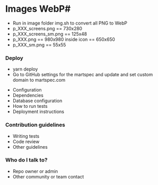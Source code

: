 # Images WebP#

* Run in image folder img.sh to convert all PNG to WebP
* p_XXX_screens.png == 730x280
* p_XXX_screens_sm.png == 125x48
* p_XXX.png == 980x980 inside icon == 650x650
* p_XXX_sm.png == 55x55

### Deploy

* yarn deploy
* Go to GitHub settings for the martspec and update and set custom domain to martspec.com

<!-- ### How do I get set up? ### -->

* Configuration
* Dependencies
* Database configuration
* How to run tests
* Deployment instructions

### Contribution guidelines ###

* Writing tests
* Code review
* Other guidelines

### Who do I talk to? ###

* Repo owner or admin
* Other community or team contact